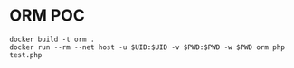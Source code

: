 # ORM POC

    docker build -t orm .
    docker run --rm --net host -u $UID:$UID -v $PWD:$PWD -w $PWD orm php test.php
